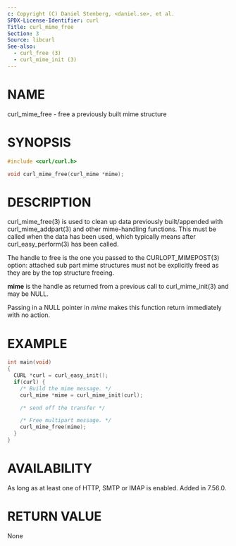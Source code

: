 ```yaml
---
c: Copyright (C) Daniel Stenberg, <daniel.se>, et al.
SPDX-License-Identifier: curl
Title: curl_mime_free
Section: 3
Source: libcurl
See-also:
  - curl_free (3)
  - curl_mime_init (3)
---
```


# NAME

curl_mime_free - free a previously built mime structure

# SYNOPSIS

~~~c
#include <curl/curl.h>

void curl_mime_free(curl_mime *mime);
~~~

# DESCRIPTION

curl_mime_free(3) is used to clean up data previously built/appended
with curl_mime_addpart(3) and other mime-handling functions. This must
be called when the data has been used, which typically means after
curl_easy_perform(3) has been called.

The handle to free is the one you passed to the CURLOPT_MIMEPOST(3)
option: attached sub part mime structures must not be explicitly freed as they
are by the top structure freeing.

**mime** is the handle as returned from a previous call to
curl_mime_init(3) and may be NULL.

Passing in a NULL pointer in *mime* makes this function return immediately
with no action.

# EXAMPLE

~~~c
int main(void)
{
  CURL *curl = curl_easy_init();
  if(curl) {
    /* Build the mime message. */
    curl_mime *mime = curl_mime_init(curl);

    /* send off the transfer */

    /* Free multipart message. */
    curl_mime_free(mime);
  }
}
~~~

# AVAILABILITY

As long as at least one of HTTP, SMTP or IMAP is enabled. Added in 7.56.0.

# RETURN VALUE

None
